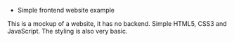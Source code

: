 * Simple frontend website example

This is a mockup of a website, it has no backend. Simple HTML5, CSS3 and JavaScript. The styling is also very basic.